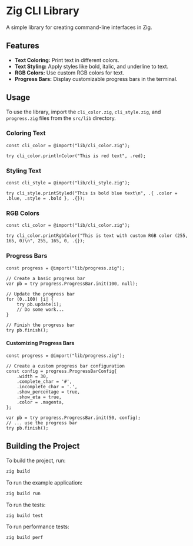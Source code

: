 # Zig CLI Library

A simple library for creating command-line interfaces in Zig.

## Features

-   **Text Coloring:** Print text in different colors.
-   **Text Styling:** Apply styles like bold, italic, and underline to text.
-   **RGB Colors:** Use custom RGB colors for text.
-   **Progress Bars:** Display customizable progress bars in the terminal.

## Usage

To use the library, import the `cli_color.zig`, `cli_style.zig`, and `progress.zig` files from the `src/lib` directory.

### Coloring Text

```zig
const cli_color = @import("lib/cli_color.zig");

try cli_color.printlnColor("This is red text", .red);
```

### Styling Text

```zig
const cli_style = @import("lib/cli_style.zig");

try cli_style.printStyled("This is bold blue text\n", .{ .color = .blue, .style = .bold }, .{});
```

### RGB Colors

```zig
const cli_color = @import("lib/cli_color.zig");

try cli_color.printRgbColor("This is text with custom RGB color (255, 165, 0)\n", 255, 165, 0, .{});
```

### Progress Bars

```zig
const progress = @import("lib/progress.zig");

// Create a basic progress bar
var pb = try progress.ProgressBar.init(100, null);

// Update the progress bar
for (0..100) |i| {
    try pb.update(i);
    // Do some work...
}

// Finish the progress bar
try pb.finish();
```

#### Customizing Progress Bars

```zig
const progress = @import("lib/progress.zig");

// Create a custom progress bar configuration
const config = progress.ProgressBarConfig{
    .width = 30,
    .complete_char = '#',
    .incomplete_char = '.',
    .show_percentage = true,
    .show_eta = true,
    .color = .magenta,
};

var pb = try progress.ProgressBar.init(50, config);
// ... use the progress bar
try pb.finish();
```

## Building the Project

To build the project, run:

```bash
zig build
```

To run the example application:

```bash
zig build run
```

To run the tests:

```bash
zig build test
```

To run performance tests:

```bash
zig build perf
```
